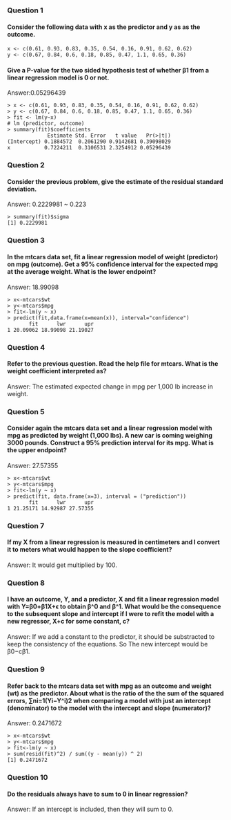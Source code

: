 ### Question 1
#### Consider the following data with x as the predictor and y as as the outcome.

```[R]
x <- c(0.61, 0.93, 0.83, 0.35, 0.54, 0.16, 0.91, 0.62, 0.62)
y <- c(0.67, 0.84, 0.6, 0.18, 0.85, 0.47, 1.1, 0.65, 0.36)
```

#### Give a P-value for the two sided hypothesis test of whether β1 from a linear regression model is 0 or not.

Answer:0.05296439

```[R]
> x <- c(0.61, 0.93, 0.83, 0.35, 0.54, 0.16, 0.91, 0.62, 0.62)
> y <- c(0.67, 0.84, 0.6, 0.18, 0.85, 0.47, 1.1, 0.65, 0.36)
> fit <- lm(y~x)
# lm (predictor, outcome)
> summary(fit)$coefficients
             Estimate Std. Error   t value   Pr(>|t|)
(Intercept) 0.1884572  0.2061290 0.9142681 0.39098029
x           0.7224211  0.3106531 2.3254912 0.05296439
```

### Question 2
#### Consider the previous problem, give the estimate of the residual standard deviation.

Answer: 0.2229981 ~ 0.223
```[R]
> summary(fit)$sigma
[1] 0.2229981
```

### Question 3
#### In the mtcars data set, fit a linear regression model of weight (predictor) on mpg (outcome). Get a 95% confidence interval for the expected mpg at the average weight. What is the lower endpoint?

Answer: 18.99098
```[R]
> x<-mtcars$wt
> y<-mtcars$mpg
> fit<-lm(y ~ x)
> predict(fit,data.frame(x=mean(x)), interval="confidence")
       fit      lwr      upr
1 20.09062 18.99098 21.19027
```

### Question 4
#### Refer to the previous question. Read the help file for mtcars. What is the weight coefficient interpreted as?

Answer: The estimated expected change in mpg per 1,000 lb increase in weight.

### Question 5
#### Consider again the mtcars data set and a linear regression model with mpg as predicted by weight (1,000 lbs). A new car is coming weighing 3000 pounds. Construct a 95% prediction interval for its mpg. What is the upper endpoint?

Answer: 27.57355
```[R]
> x<-mtcars$wt
> y<-mtcars$mpg
> fit<-lm(y ~ x)
> predict(fit, data.frame(x=3), interval = ("prediction"))
       fit      lwr      upr
1 21.25171 14.92987 27.57355
```

### Question 7
#### If my X from a linear regression is measured in centimeters and I convert it to meters what would happen to the slope coefficient?
Answer: It would get multiplied by 100.

### Question 8
#### I have an outcome, Y, and a predictor, X and fit a linear regression model with Y=β0+β1X+ϵ to obtain β^0 and β^1. What would be the consequence to the subsequent slope and intercept if I were to refit the model with a new regressor, X+c for some constant, c?
Answer: If we add a constant to the predictor, it should be substracted to keep the consistency of the equations. So The new intercept would be β0−cβ1.

### Question 9
#### Refer back to the mtcars data set with mpg as an outcome and weight (wt) as the predictor. About what is the ratio of the the sum of the squared errors, ∑ni=1(Yi−Y^i)2 when comparing a model with just an intercept (denominator) to the model with the intercept and slope (numerator)?

Answer: 0.2471672
```[R]
> x<-mtcars$wt
> y<-mtcars$mpg
> fit<-lm(y ~ x)
> sum(resid(fit)^2) / sum((y - mean(y)) ^ 2)
[1] 0.2471672
```
### Question 10
#### Do the residuals always have to sum to 0 in linear regression?

Answer: If an intercept is included, then they will sum to 0.
